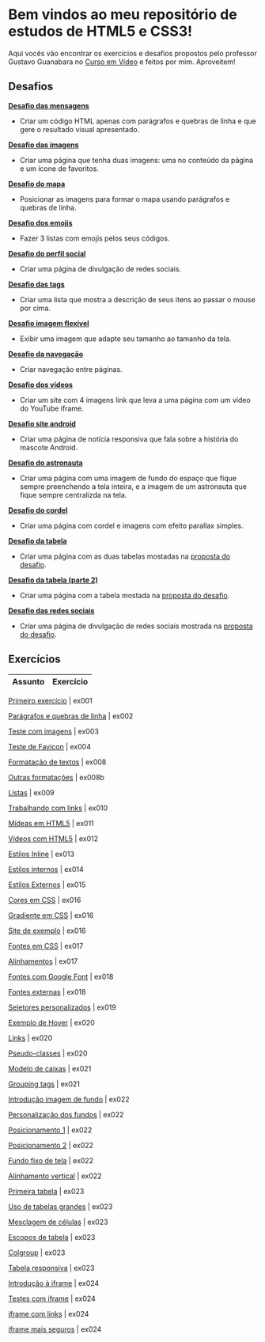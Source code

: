 # Bem vindos ao meu repositório de estudos de HTML5 e CSS3!
Aqui vocês vão encontrar os exercícios e desafios propostos pelo professor Gustavo Guanabara no [Curso em Vídeo](https://www.cursoemvideo.com/cursos/) e feitos por mim. Aproveitem!

## Desafios

**[Desafio das mensagens](https://devjonny4.github.io/html-css/Desafios/d001/)**
- Criar um código HTML apenas com parágrafos e quebras de linha e que gere o resultado visual apresentado.

**[Desafio das imagens](https://devjonny4.github.io/html-css/Desafios/d002/)**
- Criar uma página que tenha duas imagens: uma no conteúdo da página e um ícone de favoritos.

**[Desafio do mapa](https://devjonny4.github.io/html-css/Desafios/d003/)**
-  Posicionar as imagens para formar o mapa usando parágrafos e quebras de linha.

**[Desafio dos emojis](https://devjonny4.github.io/html-css/Desafios/d004/)**
- Fazer 3 listas com emojis pelos seus códigos.

**[Desafio do perfil social](https://devjonny4.github.io/html-css/Desafios/d005/)**
- Criar uma página de divulgação de redes sociais.

**[Desafio das tags](https://devjonny4.github.io/html-css/Desafios/d006/)**
- Criar uma lista que mostra a descrição de seus itens ao passar o mouse por cima.
   
**[Desafio imagem flexível](https://devjonny4.github.io/html-css/Desafios/d007/)**
- Exibir uma imagem que adapte seu tamanho ao tamanho da tela.

**[Desafio da navegação](https://devjonny4.github.io/html-css/Desafios/d008/)**
- Criar navegação entre páginas.

**[Desafio dos vídeos](https://devjonny4.github.io/html-css/Desafios/d009/)**
- Criar um site com 4 imagens link que leva a uma página com um vídeo do YouTube iframe.

**[Desafio site android](https://devjonny4.github.io/html-css/Desafios/d010/android.html)**
- Criar uma página de notícia responsiva que fala sobre a história do mascote Android.

**[Desafio do astronauta](https://devjonny4.github.io/html-css/Desafios/d011/)**
- Criar uma página com uma imagem de fundo do espaço que fique sempre preenchendo a tela inteira, e a imagem de um astronauta que fique sempre centralizda na tela.

**[Desafio do cordel](https://devjonny4.github.io/html-css/Desafios/d012/)**
- Criar uma página com cordel e imagens com efeito parallax simples.

**[Desafio da tabela](https://devjonny4.github.io/html-css/Desafios/d013/)**
- Criar uma página com as duas tabelas mostadas na [proposta do desafio](https://www.youtube.com/watch?v=MnznvoNuy-I&t=456s).

**[Desafio da tabela (parte 2)](https://devjonny4.github.io/html-css/Desafios/d014/)**
- Criar uma página com a tabela mostada na [proposta do desafio](https://www.youtube.com/watch?v=V2gVaqTSRmo).

**[Desafio das redes sociais](https://devjonny4.github.io/html-css/Desafios/d015/)**
- Criar uma página de divulgação de redes sociais mostrada na [proposta do desafio](https://www.youtube.com/watch?v=hPze5_OYqBw).

## Exercícios
| Assunto | Exercício  |
|--|--|

[Primeiro exercício](https://devjonny4.github.io/html-css/Exercícios/ex001/) | ex001

[Parágrafos e quebras de linha](https://devjonny4.github.io/html-css/Exercícios/ex002/) | ex002

[Teste com imagens](https://devjonny4.github.io/html-css/Exercícios/ex003/) | ex003

[Teste de Favicon](https://devjonny4.github.io/html-css/Exercícios/ex004/) | ex004

[Formatação de textos](https://devjonny4.github.io/html-css/Exercícios/ex008/) | ex008

[Outras formatações](https://devjonny4.github.io/html-css/Exercícios/ex008b/) | ex008b

[Listas](https://devjonny4.github.io/html-css/Exercícios/ex009/) | ex009

[Trabalhando com links](https://devjonny4.github.io/html-css/Exercícios/ex010/) | ex010

[Mídeas em HTML5](https://devjonny4.github.io/html-css/Exercícios/ex011/) | ex011

[Vídeos com HTML5](https://devjonny4.github.io/html-css/Exercícios/ex012/) | ex012

[Estilos Inline](https://devjonny4.github.io/html-css/Exercícios/ex013/) | ex013

[Estilos internos](https://devjonny4.github.io/html-css/Exercícios/ex014/) | ex014

[Estilos Externos](https://devjonny4.github.io/html-css/Exercícios/ex015/) | ex015

[Cores em CSS](https://devjonny4.github.io/html-css/Exercícios/ex016/cor01.html) | ex016

[Gradiente em CSS](https://devjonny4.github.io/html-css/Exercícios/ex016/cor02.html) | ex016

[Site de exemplo](https://devjonny4.github.io/html-css/Exercícios/ex016/cor03.html) | ex016

[Fontes em CSS](https://devjonny4.github.io/html-css/Exercícios/ex017/fonte01.html) | ex017

[Alinhamentos](https://devjonny4.github.io/html-css/Exercícios/ex017/fonte02.html) | ex017

[Fontes com Google Font](https://devjonny4.github.io/html-css/Exercícios/ex018/fonte01.html) | ex018

[Fontes externas](https://devjonny4.github.io/html-css/Exercícios/ex018/fonte02.html) | ex018

[Seletores personalizados](https://devjonny4.github.io/html-css/Exercícios/ex019/seletor01.html) | ex019

[Exemplo de Hover](https://devjonny4.github.io/html-css/Exercícios/ex020/hover.html) | ex020

[Links](https://devjonny4.github.io/html-css/Exercícios/ex020/links.html) | ex020

[Pseudo-classes](https://devjonny4.github.io/html-css/Exercícios/ex020/pseudoclasse.html) | ex020

[Modelo de caixas](https://devjonny4.github.io/html-css/Exercícios/ex021/caixa01.html) | ex021

[Grouping tags](https://devjonny4.github.io/html-css/Exercícios/ex021/caixa02.html) | ex021

[Introdução imagem de fundo](https://devjonny4.github.io/html-css/Exercícios/ex022/fundo001.html) | ex022

[Personalização dos fundos](https://devjonny4.github.io/html-css/Exercícios/ex022/fundo002.html) | ex022

[Posicionamento 1](https://devjonny4.github.io/html-css/Exercícios/ex022/fundo003.html) | ex022

[Posicionamento 2](https://devjonny4.github.io/html-css/Exercícios/ex022/fundo004.html) | ex022

[Fundo fixo de tela](https://devjonny4.github.io/html-css/Exercícios/ex022/fundo005.html) | ex022

[Alinhamento vertical](https://devjonny4.github.io/html-css/Exercícios/ex022/fundo006.html) | ex022

[Primeira tabela](https://devjonny4.github.io/html-css/Exercícios/ex023/tabela001.html) | ex023

[Uso de tabelas grandes](https://devjonny4.github.io/html-css/Exercícios/ex023/tabela002.html) | ex023

[Mesclagem de células](https://devjonny4.github.io/html-css/Exercícios/ex023/tabela003.html) | ex023

[Escopos de tabela](https://devjonny4.github.io/html-css/Exercícios/ex023/tabela004.html) | ex023

[Colgroup](https://devjonny4.github.io/html-css/Exercícios/ex023/tabela005.html) | ex023

[Tabela responsiva](https://devjonny4.github.io/html-css/Exercícios/ex023/tabela006.html) | ex023

[Introdução à iframe](https://devjonny4.github.io/html-css/Exercícios/ex024/iframe001.html.html) | ex024

[Testes com iframe](https://devjonny4.github.io/html-css/Exercícios/ex024/iframe002.html.html) | ex024

[iframe com links](https://devjonny4.github.io/html-css/Exercícios/ex024/iframe003.html.html) | ex024

[iframe mais seguros](https://devjonny4.github.io/html-css/Exercícios/ex024/iframe004.html.html) | ex024